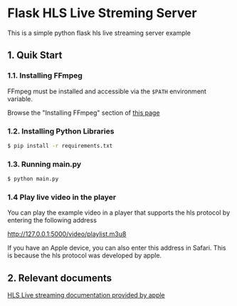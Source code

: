 # Flask HLS Live Streming Server

This is a simple python flask hls live streaming server example

## 1. Quik Start

### 1.1. Installing FFmpeg

FFmpeg must be installed and accessible via the `$PATH` environment variable.

Browse the "Installing FFmpeg" section of [this page](https://github.com/kkroening/ffmpeg-python)

### 1.2. Installing Python Libraries

```bash
$ pip install -r requirements.txt
```

### 1.3. Running main.py

```bash
$ python main.py
```

### 1.4 Play live video in the player

You can play the example video in a player that supports the hls protocol by entering the following address

http://127.0.0.1:5000/video/playlist.m3u8

If you have an Apple device, you can also enter this address in Safari. This is because the hls protocol was developed by apple.

## 2. Relevant documents

[HLS Live streaming documentation provided by apple](https://developer.apple.com/documentation/http_live_streaming/example_playlists_for_http_live_streaming/live_playlist_sliding_window_construction)